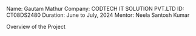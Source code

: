 Name: Gautam Mathur
Company: CODTECH IT SOLUTION PVT.LTD
ID: CT08DS2480
Duration: June to July, 2024
Mentor: Neela Santosh Kumar

Overview of the Project
